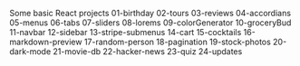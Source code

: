 Some basic React projects
01-birthday
02-tours
03-reviews
04-accordians
05-menus
06-tabs
07-sliders
08-lorems
09-colorGenerator
10-groceryBud
11-navbar
12-sidebar
13-stripe-submenus
14-cart
15-cocktails
16-markdown-preview
17-random-person
18-pagination
19-stock-photos
20-dark-mode
21-movie-db
22-hacker-news
23-quiz
24-updates

